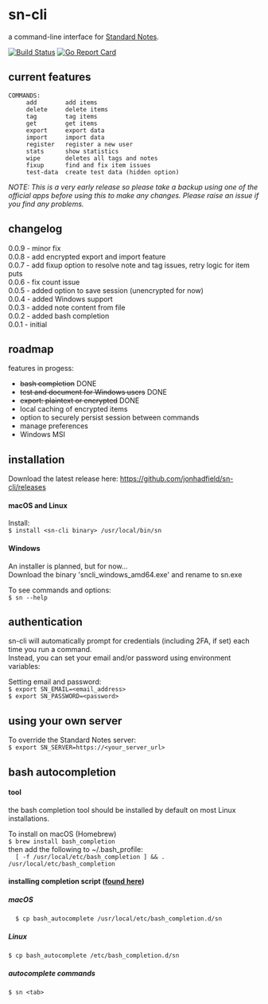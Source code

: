 # sn-cli
a command-line interface for [Standard Notes](https://standardnotes.org/).

[![Build Status](https://www.travis-ci.org/jonhadfield/sn-cli.svg?branch=master)](https://www.travis-ci.org/jonhadfield/sn-cli) [![Go Report Card](https://goreportcard.com/badge/github.com/jonhadfield/sn-cli)](https://goreportcard.com/report/github.com/jonhadfield/sn-cli)



## current features

```
COMMANDS:
     add        add items
     delete     delete items
     tag        tag items
     get        get items
     export     export data
     import     import data
     register   register a new user
     stats      show statistics
     wipe       deletes all tags and notes
     fixup      find and fix item issues
     test-data  create test data (hidden option)
```

*NOTE: This is a very early release so please take a backup using one of the official apps before using this to make any changes.
Please raise an issue if you find any problems.*

## changelog
0.0.9 - minor fix  
0.0.8 - add encrypted export and import feature  
0.0.7 - add fixup option to resolve note and tag issues, retry logic for item puts  
0.0.6 - fix count issue  
0.0.5 - added option to save session (unencrypted for now)  
0.0.4 - added Windows support  
0.0.3 - added note content from file  
0.0.2 - added bash completion  
0.0.1 - initial  


## roadmap

features in progess:
- ~~bash completion~~ DONE
- ~~test and document for Windows users~~ DONE
- ~~export: plaintext or encrypted~~ DONE
- local caching of encrypted items
- option to securely persist session between commands
- manage preferences
- Windows MSI

## installation
Download the latest release here: https://github.com/jonhadfield/sn-cli/releases

#### macOS and Linux
  
Install:  
``
$ install <sn-cli binary> /usr/local/bin/sn
``  
#### Windows
  
An installer is planned, but for now...  
Download the binary 'sncli_windows_amd64.exe' and rename to sn.exe


To see commands and options:  
``
$ sn --help
``

## authentication

sn-cli will automatically prompt for credentials (including 2FA, if set) each time you run a command.  
Instead, you can set your email and/or password using environment variables:

Setting email and password:  
``
$ export SN_EMAIL=<email_address>  
``  
``
$ export SN_PASSWORD=<password>  
``

## using your own server

To override the Standard Notes server:  
``
$ export SN_SERVER=https://<your_server_url>
``

## bash autocompletion

#### tool
the bash completion tool should be installed by default on most Linux installations.  

To install on macOS (Homebrew)  
``
$ brew install bash_completion  
``  
then add the following to ~/.bash_profile:  
``  
[ -f /usr/local/etc/bash_completion ] && . /usr/local/etc/bash_completion
`` 
#### installing completion script ([found here](https://github.com/jonhadfield/sn-cli/tree/master/autocomplete/bash_autocomplete))
##### macOS  
``  
$ cp bash_autocomplete /usr/local/etc/bash_completion.d/sn
``  
##### Linux  
``
$ cp bash_autocomplete /etc/bash_completion.d/sn
``

##### autocomplete commands
``
$ sn <tab>
``
